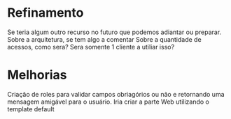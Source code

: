 # Refinamento

Se teria algum outro recurso no futuro que podemos adiantar ou preparar.
Sobre a arquitetura, se tem algo a comentar
Sobre a quantidade de acessos, como sera?
Sera somente 1 cliente a utiliar isso?


# Melhorias

Criação de roles para validar campos obriagórios ou não e retornando uma mensagem amigável para o usuário.
Iria criar a parte Web utilizando o template default
